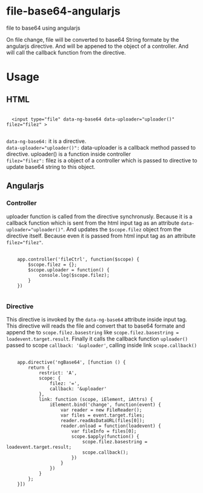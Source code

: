 # file-base64-angularjs
file to base64 using angularjs

On file change, file will be converted to base64 String formate by the angularjs directive. 
And will be appened to the object of a controller. And will call the callback function from the directive.

<h1>Usage</h1>

<h2>HTML</h2>
<div class="highlight highlight-text-html-basic">
<pre>
  <code>
  &lt;input type="file" data-ng-base64 data-uploader="uploader()" filez="filez" &gt;
  </code>
</pre>
</div>
<p>
<code>data-ng-base64:</code> it is a directive.<br>
<code>data-uploader="uploader()":</code> data-uploader is a callback method passed to directive. uploader() is a function inside controller<br>
<code>filez="filez":</code> filez is a object of a controller which is passed to directive to update base64 string to this object.<br>
</p>

<h2>Angularjs</h2>
<h3>Controller</h3>
<p>
uploader function is called from the directive synchronusly. Because it is a callback function which is sent from the html input tag
as an attribute <code>data-uploader="uploader()"</code>. And updates the <code>$scope.filez</code> object from the directive itself. Because even it is passed from html input tag as an attribute <code>filez="filez"</code>.
</p>

<pre>
  <code>
  	app.controller('fileCtrl', function($scope) {
		$scope.filez = {};
		$scope.uploader = function() {
			console.log($scope.filez);
		}
	})
  </code>
</pre>


<h3>Directive</h3>
<p>
This directive is invoked by the <code>data-ng-base64</code> attribute inside input tag. This directive will reads the file and convert 
that to base64 formate and append the to <code>scope.filez.basestring</code> like <code>scope.filez.basestring = loadevent.target.result</code>. Finally it calls the callback function <code>uploader()</code> passed to scope <code>callback: '&uploader'</code>, calling inside link <code>scope.callback()</code>
</p>
<pre>
  <code>
	app.directive('ngBase64', [function () {
		return {
			restrict: 'A',
			scope: {
				filez: '=',
				callback: '&uploader'
			},
			link: function (scope, iElement, iAttrs) {
				iElement.bind('change', function(event) {
					var reader = new FileReader();
					var files = event.target.files;
					reader.readAsDataURL(files[0]);
					reader.onload = function(loadevent) {
						var fileInfo = files[0];
						scope.$apply(function() {
							scope.filez.basestring = loadevent.target.result;
							scope.callback();
						})
					}
				})
			}
		};
	}])
  </code>
</pre>
